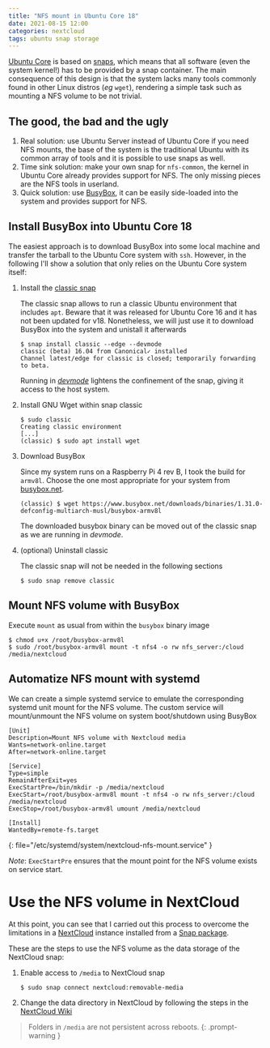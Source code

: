 ```yaml
---
title: "NFS mount in Ubuntu Core 18"
date: 2021-08-15 12:00
categories: nextcloud
tags: ubuntu snap storage
---
```


[Ubuntu Core](https://ubuntu.com/core) is based on
[snaps](https://snapcraft.io/), which means that all software (even the system
kernel!) has to be provided by a snap container. The main consequence of this
design is that the system lacks many tools commonly found in other Linux distros
(*eg* `wget`), rendering a simple task such as mounting a NFS volume to be not
trivial.

## The good, the bad and the ugly

1. Real solution: use Ubuntu Server instead of Ubuntu Core if you need NFS
   mounts, the base of the system is the traditional Ubuntu with its common
array of tools and it is possible to use snaps as well.
2. Time sink solution: make your own snap for `nfs-common`, the kernel in Ubuntu
   Core already provides support for NFS. The only missing pieces are the NFS
tools in userland.
3. Quick solution: use [BusyBox](https://www.busybox.net/), it can be easily
   side-loaded into the system and provides support for NFS.

## Install BusyBox into Ubuntu Core 18

The easiest approach is to download BusyBox into some local machine and transfer
the tarball to the Ubuntu Core system with `ssh`. However, in the following I'll
show a solution that only relies on the Ubuntu Core system itself:

1. Install the [classic snap](https://github.com/snapcore/classic-snap)

    The classic snap allows to run a classic Ubuntu environment that includes
`apt`. Beware that it was released for Ubuntu Core 16 and it has not been
updated for v18. Nonetheless, we will just use it to download BusyBox into the
system and unistall it afterwards

    ```console
    $ snap install classic --edge --devmode
    classic (beta) 16.04 from Canonical✓ installed
    Channel latest/edge for classic is closed; temporarily forwarding to beta.
    ```

    Running in [*devmode*](https://snapcraft.io/docs/snap-confinement) lightens
the confinement of the snap, giving it access to the host system.

2. Install GNU Wget within snap classic

    ```console
    $ sudo classic
    Creating classic environment
    [...]
    (classic) $ sudo apt install wget
    ```

3. Download BusyBox

    Since my system runs on a Raspberry Pi 4 rev B, I took the build for
`armv8l`. Choose the one most appropriate for your system from
[busybox.net](https://www.busybox.net/downloads/binaries/).

    ```console
    (classic) $ wget https://www.busybox.net/downloads/binaries/1.31.0-defconfig-multiarch-musl/busybox-armv8l
    ```

    The downloaded busybox binary can be moved out of the classic snap as we are
running in *devmode*.

4. (optional) Uninstall classic

    The classic snap will not be needed in the following sections

    ```console
    $ sudo snap remove classic
    ```

## Mount NFS volume with BusyBox

Execute `mount` as usual from within the `busybox` binary image

```console
$ chmod u+x /root/busybox-armv8l
$ sudo /root/busybox-armv8l mount -t nfs4 -o rw nfs_server:/cloud /media/nextcloud
```

## Automatize NFS mount with systemd

We can create a simple systemd service to emulate the corresponding systemd unit
mount for the NFS volume. The custom service will mount/unmount the NFS volume
on system boot/shutdown using BusyBox

```
[Unit]
Description=Mount NFS volume with Nextcloud media
Wants=network-online.target
After=network-online.target

[Service]
Type=simple
RemainAfterExit=yes
ExecStartPre=/bin/mkdir -p /media/nextcloud
ExecStart=/root/busybox-armv8l mount -t nfs4 -o rw nfs_server:/cloud /media/nextcloud
ExecStop=/root/busybox-armv8l umount /media/nextcloud

[Install]
WantedBy=remote-fs.target
```
{: file="/etc/systemd/system/nextcloud-nfs-mount.service" }

*Note*: `ExecStartPre` ensures that the mount point for the NFS volume exists on
service start.

# Use the NFS volume in NextCloud

At this point, you can see that I carried out this process to overcome the
limitations in a [NextCloud](https://nextcloud.com/) instance installed from a
[Snap package](https://github.com/nextcloud-snap/nextcloud-snap).

These are the steps to use the NFS volume as the data storage of the NextCloud
snap:

1. Enable access to `/media` to NextCloud snap

    ```console
    $ sudo snap connect nextcloud:removable-media
    ```

2. Change the data directory in NextCloud by following the steps in the
   [NextCloud Wiki](https://github.com/nextcloud-snap/nextcloud-snap/wiki/Change-data-directory-to-use-another-disk-partition)

> Folders in `/media` are not persistent across reboots.
{: .prompt-warning }
